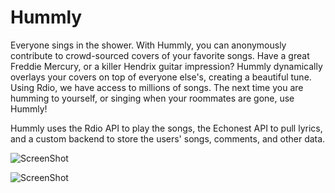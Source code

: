 Hummly
======
Everyone sings in the shower. With Hummly, you can anonymously contribute to crowd-sourced covers of your favorite songs.
Have a great Freddie Mercury, or a killer Hendrix guitar impression? Hummly dynamically overlays your covers on top of 
everyone else's, creating a beautiful tune. Using Rdio, we have access to millions of songs. The next time you are humming to yourself, or singing when your roommates are gone, use Hummly!

Hummly uses the Rdio API to play the songs, the Echonest API to pull lyrics, and a custom backend to store the users' songs,
comments, and other data.

![ScreenShot](http://i.imgur.com/sinSY0zl.png)


![ScreenShot](http://i.imgur.com/dXUCuAfl.png)
